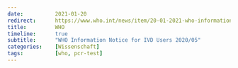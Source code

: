 ```yaml
---
date:          2021-01-20
redirect:      https://www.who.int/news/item/20-01-2021-who-information-notice-for-ivd-users-2020-05
title:         WHO
timeline:      true
subtitle:      "WHO Information Notice for IVD Users 2020/05"
categories:    [Wissenschaft]
tags:          [who, pcr-test]
---
```

